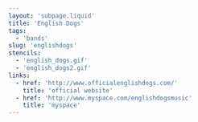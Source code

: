 ```yaml
---
layout: 'subpage.liquid'
title: 'English Dogs'
tags:
  - 'bands'
slug: 'englishdogs'
stencils:
  - 'english_dogs.gif'
  - 'english_dogs2.gif'
links:
  - href: 'http://www.officialenglishdogs.com/'
    title: 'official website'
  - href: 'http://www.myspace.com/englishdogsmusic'
    title: 'myspace'
---
```

